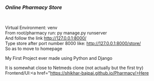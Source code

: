 <h3> <i>Online Pharmacy Store </i></h3> <br>

Virtual Environment: venv <br>
From root/pharmacy run: py manage.py runserver <br>
And follow the link http://127.0.0.1:8000/  <br>
Type store after port number 8000 like: http://127.0.0.1:8000/store/  <br>
So as to move to homepage <br>


My First Project ever made using Python and Django<br>

It is somewhat close to Netmeds clone (not actually but the first try) <br>
Frontend/UI:<a href="https://shikhar-bajpai.github.io/Pharmacy/>Here</a>
